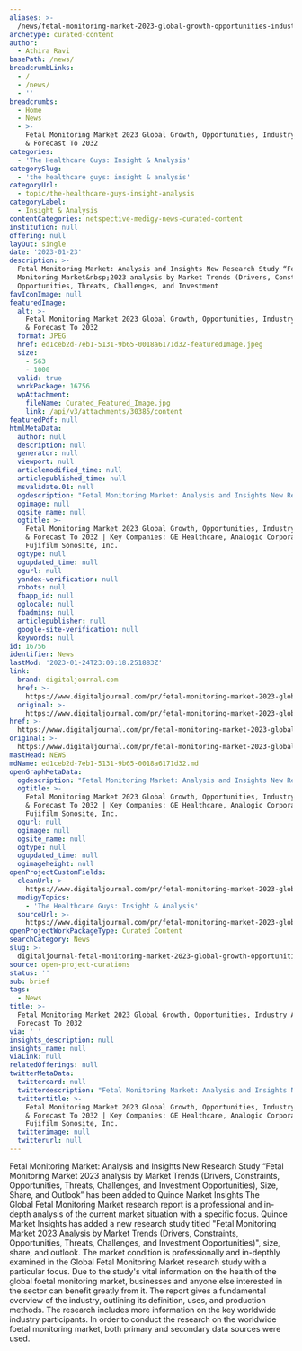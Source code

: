 ```yaml
---
aliases: >-
  /news/fetal-monitoring-market-2023-global-growth-opportunities-industry-analysis-forecast-to-2032
archetype: curated-content
author:
  - Athira Ravi
basePath: /news/
breadcrumbLinks:
  - /
  - /news/
  - ''
breadcrumbs:
  - Home
  - News
  - >-
    Fetal Monitoring Market 2023 Global Growth, Opportunities, Industry Analysis
    & Forecast To 2032
categories:
  - 'The Healthcare Guys: Insight & Analysis'
categorySlug:
  - 'the healthcare guys: insight & analysis'
categoryUrl:
  - topic/the-healthcare-guys-insight-analysis
categoryLabel:
  - Insight & Analysis
contentCategories: netspective-medigy-news-curated-content
institution: null
offering: null
layOut: single
date: '2023-01-23'
description: >-
  Fetal Monitoring Market: Analysis and Insights New Research Study “Fetal
  Monitoring Market&nbsp;2023 analysis by Market Trends (Drivers, Constraints,
  Opportunities, Threats, Challenges, and Investment
favIconImage: null
featuredImage:
  alt: >-
    Fetal Monitoring Market 2023 Global Growth, Opportunities, Industry Analysis
    & Forecast To 2032
  format: JPEG
  href: ed1ceb2d-7eb1-5131-9b65-0018a6171d32-featuredImage.jpeg
  size:
    - 563
    - 1000
  valid: true
  workPackage: 16756
  wpAttachment:
    fileName: Curated_Featured_Image.jpg
    link: /api/v3/attachments/30385/content
featuredPdf: null
htmlMetaData:
  author: null
  description: null
  generator: null
  viewport: null
  articlemodified_time: null
  articlepublished_time: null
  msvalidate.01: null
  ogdescription: "Fetal Monitoring Market: Analysis and Insights New Research Study “Fetal Monitoring Market\_2023 analysis by Market Trends (Drivers, Constraints, Opportunities, Threats, Challenges, and Investment Opportunities), Size, Share, and Outlook” has been added to Quince Market Insights The Global\_Fetal Monitoring Market\_research report is a professional and in-depth analysis of the current market situation with a specific focus. […]"
  ogimage: null
  ogsite_name: null
  ogtitle: >-
    Fetal Monitoring Market 2023 Global Growth, Opportunities, Industry Analysis
    & Forecast To 2032 | Key Companies: GE Healthcare, Analogic Corporation,
    Fujifilm Sonosite, Inc.
  ogtype: null
  ogupdated_time: null
  ogurl: null
  yandex-verification: null
  robots: null
  fbapp_id: null
  oglocale: null
  fbadmins: null
  articlepublisher: null
  google-site-verification: null
  keywords: null
id: 16756
identifier: News
lastMod: '2023-01-24T23:00:18.251883Z'
link:
  brand: digitaljournal.com
  href: >-
    https://www.digitaljournal.com/pr/fetal-monitoring-market-2023-global-growth-opportunities-industry-analysis-forecast-to-2032-key-companies-ge-healthcare-analogic-corporation-fujifilm-sonosite-inc
  original: >-
    https://www.digitaljournal.com/pr/fetal-monitoring-market-2023-global-growth-opportunities-industry-analysis-forecast-to-2032-key-companies-ge-healthcare-analogic-corporation-fujifilm-sonosite-inc
href: >-
  https://www.digitaljournal.com/pr/fetal-monitoring-market-2023-global-growth-opportunities-industry-analysis-forecast-to-2032-key-companies-ge-healthcare-analogic-corporation-fujifilm-sonosite-inc
original: >-
  https://www.digitaljournal.com/pr/fetal-monitoring-market-2023-global-growth-opportunities-industry-analysis-forecast-to-2032-key-companies-ge-healthcare-analogic-corporation-fujifilm-sonosite-inc
mastHead: NEWS
mdName: ed1ceb2d-7eb1-5131-9b65-0018a6171d32.md
openGraphMetaData:
  ogdescription: "Fetal Monitoring Market: Analysis and Insights New Research Study “Fetal Monitoring Market\_2023 analysis by Market Trends (Drivers, Constraints, Opportunities, Threats, Challenges, and Investment Opportunities), Size, Share, and Outlook” has been added to Quince Market Insights The Global\_Fetal Monitoring Market\_research report is a professional and in-depth analysis of the current market situation with a specific focus. […]"
  ogtitle: >-
    Fetal Monitoring Market 2023 Global Growth, Opportunities, Industry Analysis
    & Forecast To 2032 | Key Companies: GE Healthcare, Analogic Corporation,
    Fujifilm Sonosite, Inc.
  ogurl: null
  ogimage: null
  ogsite_name: null
  ogtype: null
  ogupdated_time: null
  ogimageheight: null
openProjectCustomFields:
  cleanUrl: >-
    https://www.digitaljournal.com/pr/fetal-monitoring-market-2023-global-growth-opportunities-industry-analysis-forecast-to-2032-key-companies-ge-healthcare-analogic-corporation-fujifilm-sonosite-inc
  medigyTopics:
    - 'The Healthcare Guys: Insight & Analysis'
  sourceUrl: >-
    https://www.digitaljournal.com/pr/fetal-monitoring-market-2023-global-growth-opportunities-industry-analysis-forecast-to-2032-key-companies-ge-healthcare-analogic-corporation-fujifilm-sonosite-inc
openProjectWorkPackageType: Curated Content
searchCategory: News
slug: >-
  digitaljournal-fetal-monitoring-market-2023-global-growth-opportunities-industry-analysis-forecast-to-2032
source: open-project-curations
status: ''
sub: brief
tags:
  - News
title: >-
  Fetal Monitoring Market 2023 Global Growth, Opportunities, Industry Analysis &
  Forecast To 2032
via: ' '
insights_description: null
insights_name: null
viaLink: null
relatedOfferings: null
twitterMetaData:
  twittercard: null
  twitterdescription: "Fetal Monitoring Market: Analysis and Insights New Research Study “Fetal Monitoring Market\_2023 analysis by Market Trends (Drivers, Constraints, Opportunities, Threats, Challenges, and Investment Opportunities), Size, Share, and Outlook” has been added to Quince Market Insights The Global\_Fetal Monitoring Market\_research report is a professional and in-depth analysis of the current market situation with a specific focus. […]"
  twittertitle: >-
    Fetal Monitoring Market 2023 Global Growth, Opportunities, Industry Analysis
    & Forecast To 2032 | Key Companies: GE Healthcare, Analogic Corporation,
    Fujifilm Sonosite, Inc.
  twitterimage: null
  twitterurl: null
---
```

<p>Fetal Monitoring Market: Analysis and Insights New Research Study “Fetal Monitoring Market&nbsp;2023 analysis by Market Trends (Drivers, Constraints, Opportunities, Threats, Challenges, and Investment Opportunities), Size, Share, and Outlook” has been added to Quince Market Insights The Global&nbsp;Fetal Monitoring Market&nbsp;research report is a professional and in-depth analysis of the current market situation with a specific focus. Quince Market Insights has added a new research study titled "Fetal Monitoring Market 2023 Analysis by Market Trends (Drivers, Constraints, Opportunities, Threats, Challenges, and Investment Opportunities)", size, share, and outlook. The market condition is professionally and in-depthly examined in the Global Fetal Monitoring Market research study with a particular focus. Due to the study's vital information on the health of the global foetal monitoring market, businesses and anyone else interested in the sector can benefit greatly from it. The report gives a fundamental overview of the industry, outlining its definition, uses, and production methods. The research includes more information on the key worldwide industry participants. In order to conduct the research on the worldwide foetal monitoring market, both primary and secondary data sources were used.</p>